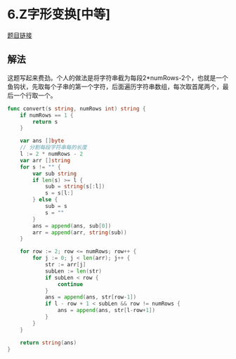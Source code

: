 # 6.Z字形变换[中等]

[题目链接](https://leetcode-cn.com/problems/zigzag-conversion/)

## 解法

这题写起来费劲。个人的做法是将字符串截为每段2*numRows-2个，也就是一个鱼钩状，先取每个子串的第一个字符，后面遍历字符串数组，每次取首尾两个，最后一个行取一个。

```go
func convert(s string, numRows int) string {
    if numRows == 1 {
        return s
    }

    var ans []byte
    // 分割每段字符串每的长度
    l := 2 * numRows - 2
    var arr []string
    for s != "" {
        var sub string
        if len(s) >= l {
            sub = string(s[:l])
            s = s[l:]
        } else {
            sub = s
            s = ""
        }
        ans = append(ans, sub[0])
        arr = append(arr, string(sub))
    }

    for row := 2; row <= numRows; row++ {
        for j := 0; j < len(arr); j++ {
            str := arr[j]
            subLen := len(str)
            if subLen < row {
                continue
            }
            ans = append(ans, str[row-1])
            if l - row + 1 < subLen && row != numRows {
                ans = append(ans, str[l-row+1])
            }
        }
    } 

    return string(ans)
}
```
